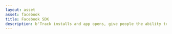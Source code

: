 ```yaml
---
layout: asset
asset: facebook
title: Facebook SDK
description: b'Track installs and app opens, give people the ability to share content, or support the ability to Login with Facebook.'
---
```

